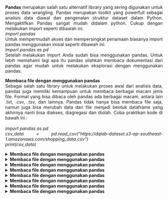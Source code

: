 <p align="justify"><b>Pandas</b> merupakan salah satu alternatif library yang sering digunakan untuk proses data wrangling. 
Pandas merupakan toolkit yang powerfull sebagai analisis data diawal dan pengenalan struktur dataset dalam Python. 
Mengaktifkan Pandas sangat mudah didalam python. Cukup dengan melakukan import seperti dibawah ini.</br>
<i>import pandas</i></br>
Untuk mempermudah akses dan mempersingkat penamaan biasanya import pandas menggunakan inisial seperti dibawah ini:</br>
<i>Import pandas as pd</i></br>
Setelah melakukan import Anda sudah bisa menggunakan pandas. Untuk lebih memahami lagi apa itu pandas silahkan membaca dokumentasi dari pandas agar mudah untuk melakukan eksplorasi dengan menggunakan pandas.</p>

<p align="justify"><b>Membaca file dengan menggunakan pandas</b></br>Sebagai salah satu library untuk melakukan proses awal dari analisis data, pandas juga memiliki kemampuan untuk membaca berbagai macam jenis file. Format yang bisa dibaca oleh pandas ada berbagai macam, antara lain .txt, .csv, .tsv, dan lainnya. Pandas tidak hanya bisa membaca file saja, namun juga bisa merubah data dari file menjadi bentuk dataframe yang akhirnya nanti bisa diakses, diagregasi dan diolah. Coba praktikan kode di bawah ini :</br></br>
<i>import pandas as pd </br>
csv_data = pd.read_csv("https://dqlab-dataset.s3-ap-southeast-1.amazonaws.com/shopping_data.csv")</br>
print(csv_data)	</i></p>


<details> <summary><b>Membaca file dengan menggunakan pandas</b></br>
</summary><table align="justify"><i>Output : </br>25</br>
Academy DQLab</i></table></details>

<details> <summary><b>Membaca file dengan menggunakan pandas</b></br>
</summary><table align="justify"><i>Output : </br>25</br>
Academy DQLab</i></table></details>

<details> <summary><b>Membaca file dengan menggunakan pandas</b></br>
</summary><table align="justify"><i>Output : </br>25</br>
Academy DQLab</i></table></details>

<details> <summary><b>Membaca file dengan menggunakan pandas</b></br>
</summary><table align="justify"><i>Output : </br>25</br>
Academy DQLab</i></table></details>

<details> <summary><b>Membaca file dengan menggunakan pandas</b></br>
</summary><table align="justify"><i>Output : </br>25</br>
Academy DQLab</i></table></details>

<details> <summary><b>Membaca file dengan menggunakan pandas</b></br>
</summary><table align="justify"><i>Output : </br>25</br>
Academy DQLab</i></table></details>

<details> <summary><b>Membaca file dengan menggunakan pandas</b></br>
</summary><table align="justify"><i>Output : </br>25</br>
Academy DQLab</i></table></details>

<details> <summary><b>Membaca file dengan menggunakan pandas</b></br>
</summary><table align="justify"><i>Output : </br>25</br>
Academy DQLab</i></table></details>
